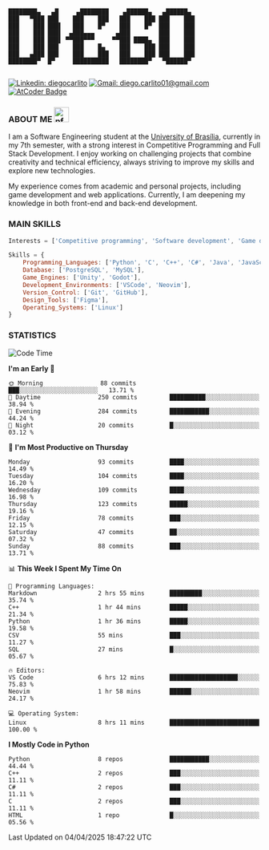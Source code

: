 ```


████████▄   ▄█     ▄████████    ▄██████▄   ▄██████▄  
███   ▀███ ███    ███    ███   ███    ███ ███    ███ 
███    ███ ███▌   ███    █▀    ███    █▀  ███    ███ 
███    ███ ███▌  ▄███▄▄▄      ▄███        ███    ███ 
███    ███ ███▌ ▀▀███▀▀▀     ▀▀███ ████▄  ███    ███ 
███    ███ ███    ███    █▄    ███    ███ ███    ███ 
███   ▄███ ███    ███    ███   ███    ███ ███    ███ 
████████▀  █▀     ██████████   ████████▀   ▀██████▀  
                                                                                                                                                                                                                                       

```
[![Linkedin: diegocarlito](https://img.shields.io/badge/-diegocarlito-blue?style=flat-square&logo=Linkedin&logoColor=white&link=https://www.linkedin.com/in/diegocarlito/)](https://www.linkedin.com/in/diegocarlito/)
[![Gmail: diego.carlito01@gmail.com](https://img.shields.io/badge/-diego.carlito01@gmail.com-c14438?style=flat-square&logo=Gmail&logoColor=white&link=mailto:diego.carlito01@gmail.com)](mailto:diego.carlito01@gmail.com)
[![AtCoder Badge](https://cp-logo.vercel.app/atcoder/DiegoCarlito)](https://atcoder.jp/users/DiegoCarlito)

### ABOUT ME <a><img height="30" width="30" alt="pfp" src="https://raw.githubusercontent.com/quintenvandamme/quintenvandamme/main/badges/src/mona-loading/mona-loading-dark.gif" />

I am a Software Engineering student at the [University of Brasília](https://international.unb.br/), currently in my 7th semester, with a strong interest in Competitive Programming and Full Stack Development. I enjoy working on challenging projects that combine creativity and technical efficiency, always striving to improve my skills and explore new technologies.  

My experience comes from academic and personal projects, including game development and web applications. Currently, I am deepening my knowledge in both front-end and back-end development.

### MAIN SKILLS

```javascript
Interests = ['Competitive programming', 'Software development', 'Game development', 'Artificial intelligence']

Skills = {
    Programming_Languages: ['Python', 'C', 'C++', 'C#', 'Java', 'JavaScript', 'HTML', 'CSS'],
    Database: ['PostgreSQL', 'MySQL'],
    Game_Engines: ['Unity', 'Godot'],
    Development_Environments: ['VSCode', 'Neovim'],
    Version_Control: ['Git', 'GitHub'],
    Design_Tools: ['Figma'],
    Operating_Systems: ['Linux']
}
```

### STATISTICS

<!--START_SECTION:waka-->
![Code Time](http://img.shields.io/badge/Code%20Time-84%20hrs%2058%20mins-blue)

**I'm an Early 🐤** 

```text
🌞 Morning                88 commits          ███░░░░░░░░░░░░░░░░░░░░░░   13.71 % 
🌆 Daytime                250 commits         ██████████░░░░░░░░░░░░░░░   38.94 % 
🌃 Evening                284 commits         ███████████░░░░░░░░░░░░░░   44.24 % 
🌙 Night                  20 commits          █░░░░░░░░░░░░░░░░░░░░░░░░   03.12 % 
```
📅 **I'm Most Productive on Thursday** 

```text
Monday                   93 commits          ████░░░░░░░░░░░░░░░░░░░░░   14.49 % 
Tuesday                  104 commits         ████░░░░░░░░░░░░░░░░░░░░░   16.20 % 
Wednesday                109 commits         ████░░░░░░░░░░░░░░░░░░░░░   16.98 % 
Thursday                 123 commits         █████░░░░░░░░░░░░░░░░░░░░   19.16 % 
Friday                   78 commits          ███░░░░░░░░░░░░░░░░░░░░░░   12.15 % 
Saturday                 47 commits          ██░░░░░░░░░░░░░░░░░░░░░░░   07.32 % 
Sunday                   88 commits          ███░░░░░░░░░░░░░░░░░░░░░░   13.71 % 
```


📊 **This Week I Spent My Time On** 

```text
💬 Programming Languages: 
Markdown                 2 hrs 55 mins       █████████░░░░░░░░░░░░░░░░   35.74 % 
C++                      1 hr 44 mins        █████░░░░░░░░░░░░░░░░░░░░   21.34 % 
Python                   1 hr 36 mins        █████░░░░░░░░░░░░░░░░░░░░   19.58 % 
CSV                      55 mins             ███░░░░░░░░░░░░░░░░░░░░░░   11.27 % 
SQL                      27 mins             █░░░░░░░░░░░░░░░░░░░░░░░░   05.67 % 

🔥 Editors: 
VS Code                  6 hrs 12 mins       ███████████████████░░░░░░   75.83 % 
Neovim                   1 hr 58 mins        ██████░░░░░░░░░░░░░░░░░░░   24.17 % 

💻 Operating System: 
Linux                    8 hrs 11 mins       █████████████████████████   100.00 % 
```

**I Mostly Code in Python** 

```text
Python                   8 repos             ███████████░░░░░░░░░░░░░░   44.44 % 
C++                      2 repos             ███░░░░░░░░░░░░░░░░░░░░░░   11.11 % 
C#                       2 repos             ███░░░░░░░░░░░░░░░░░░░░░░   11.11 % 
C                        2 repos             ███░░░░░░░░░░░░░░░░░░░░░░   11.11 % 
HTML                     1 repo              █░░░░░░░░░░░░░░░░░░░░░░░░   05.56 % 
```




 Last Updated on 04/04/2025 18:47:22 UTC
<!--END_SECTION:waka-->
